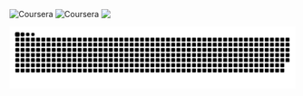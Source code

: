 
<div style="display: inline_block"><br>
	 <img align="center" alt="Coursera" src="https://img.shields.io/badge/Coursera-0056D2?style=for-the-badge&logo=Coursera&logoColor=white">
   <img align="center" alt="Coursera" src="https://img.shields.io/badge/Duolingo-58CC02?style=for-the-badge&logo=Duolingo&logoColor=white">
   <a href="https://br.linkedin.com/in/izailmasilva" target="_blank"><img align="center" src="https://img.shields.io/badge/-LinkedIn-%230077B5?style=for-the-badge&logo=linkedin&logoColor=white" target="_blank"></a> 
</div>

![Snake animation](https://github.com/darvelli/darvelli/blob/output/github-contribution-grid-snake.svg)

